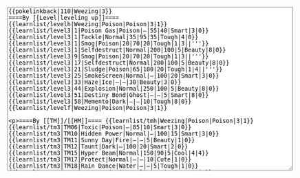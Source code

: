 </p><textarea readonly="" accesskey="," id="wpTextbox1" cols="80" rows="25" style="" class="mw-editfont-monospace" lang="en" dir="ltr" name="wpTextbox1">{{pokelinkback|110|Weezing|3}}
====By [[Level|leveling up]]====
{{learnlist/levelh|Weezing|Poison|Poison|3|1}}
{{learnlist/level3|1|Poison Gas|Poison|—|55|40|Smart|3|0}}
{{learnlist/level3|1|Tackle|Normal|35|95|35|Tough|4|0}}
{{learnlist/level3|1|Smog|Poison|20|70|20|Tough|1|3||'''}}
{{learnlist/level3|1|Selfdestruct|Normal|200|100|5|Beauty|8|0}}
{{learnlist/level3|9|Smog|Poison|20|70|20|Tough|1|3||'''}}
{{learnlist/level3|17|Selfdestruct|Normal|200|100|5|Beauty|8|0}}
{{learnlist/level3|21|Sludge|Poison|65|100|20|Tough|1|4||'''}}
{{learnlist/level3|25|SmokeScreen|Normal|—|100|20|Smart|3|0}}
{{learnlist/level3|33|Haze|Ice|—|—|30|Beauty|3|0}}
{{learnlist/level3|44|Explosion|Normal|250|100|5|Beauty|8|0}}
{{learnlist/level3|51|Destiny Bond|Ghost|—|—|5|Smart|8|0}}
{{learnlist/level3|58|Memento|Dark|—|—|10|Tough|8|0}}
{{learnlist/levelf|Weezing|Poison|Poison|3|1}}

====By [[TM]]/[[HM]]====
{{learnlist/tmh|Weezing|Poison|Poison|3|1}}
{{learnlist/tm3|TM06|Toxic|Poison|—|85|10|Smart|3|0}}
{{learnlist/tm3|TM10|Hidden Power|Normal|—|100|15|Smart|3|0}}
{{learnlist/tm3|TM11|Sunny Day|Fire|—|—|5|Beauty|1|0}}
{{learnlist/tm3|TM12|Taunt|Dark|—|100|20|Smart|2|0}}
{{learnlist/tm3|TM15|Hyper Beam|Normal|150|90|5|Cool|4|4}}
{{learnlist/tm3|TM17|Protect|Normal|—|—|10|Cute|1|0}}
{{learnlist/tm3|TM18|Rain Dance|Water|—|—|5|Tough|1|0}}
{{learnlist/tm3|TM21|Frustration|Normal|—|100|20|Cute|1|0}}
{{learnlist/tm3|TM24|Thunderbolt|Electric|95|100|15|Cool|4|0}}
{{learnlist/tm3|TM25|Thunder|Electric|120|70|10|Cool|2|2}}
{{learnlist/tm3|TM27|Return|Normal|—|100|20|Cute|1|0}}
{{learnlist/tm3|TM30|Shadow Ball|Ghost|80|100|15|Smart|3|0}}
{{learnlist/tm3|TM32|Double Team|Normal|—|—|15|Cool|2|0}}
{{learnlist/tm3|TM34|Shock Wave|Electric|60|—|20|Cool|2|0}}
{{learnlist/tm3|TM35|Flamethrower|Fire|95|100|15|Beauty|4|0}}
{{learnlist/tm3|TM36|Sludge Bomb|Poison|90|100|10|Tough|2|1||'''}}
{{learnlist/tm3|TM38|Fire Blast|Fire|120|85|5|Beauty|4|0}}
{{learnlist/tm3|TM41|Torment|Dark|—|100|15|Tough|2|0}}
{{learnlist/tm3|TM42|Facade|Normal|70|100|20|Cute|2|0}}
{{learnlist/tm3|TM43|Secret Power|Normal|70|100|20|Smart|1|0}}
{{learnlist/tm3|TM44|Rest|Psychic|—|—|10|Cute|2|0}}
{{learnlist/tm3|TM45|Attract|Normal|—|100|15|Cute|2|0}}
{{learnlist/tm3|TM46|Thief|Dark|40|100|10|Tough|1|0}}
{{learnlist/tm3|HM05|Flash|Normal|—|70|20|Beauty|3|0}}
{{learnlist/tmf|Weezing|Poison|Poison|3|1}}

====By {{pkmn|breeding}}====
{{learnlist/breedh|Weezing|Poison|Poison|3|1}}
{{learnlist/breed3|{{MSP/3|092|Gastly}}{{MSP/3|093|Haunter}}{{MSP/3|094|Gengar}}{{MSP/3|109|Koffing}}{{MSP/3|110|Weezing}}{{MSP/3|202|Wobbuffet}}|Destiny Bond|Ghost|—|—|5|Smart|8|0}}
{{learnlist/breed3|{{MSP/3|200|Misdreavus}}|Pain Split|Normal|—|—|20|Smart|1|4}}
{{learnlist/breed3|{{MSP/3|200|Misdreavus}}|Psybeam|Psychic|65|100|20|Beauty|3|0}}
{{learnlist/breed3|{{MSP/3|200|Misdreavus}}{{MSP/3|358|Chimecho}}|Psywave|Psychic|—|80|15|Smart|2|1}}
{{learnlist/breed3|{{MSP/3|088|Grimer}}{{MSP/3|089|Muk}}{{MSP/3|353|Shuppet}}{{MSP/3|354|Banette}}|Screech|Normal|—|85|40|Smart|1|3}}
{{learnlist/breed3|{{MSP/3|353|Shuppet}}{{MSP/3|354|Banette}}{{MSP/3|355|Duskull}}{{MSP/3|356|Dusclops}}|Will-O-Wisp|Fire|—|75|15|Beauty|1|4}}
{{learnlist/breedf|Weezing|Poison|Poison|3|1}}

====By [[Move Tutor|tutoring]]====
{{learnlist/tutorh|Weezing|Poison|Poison|3|1}}
{{learnlist/tutor3|Endure|Normal|—|—|10|Tough|2|0|||no|yes|no}}
{{learnlist/tutor3|Explosion|Normal|250|100|5|Beauty|8|0|||yes|yes|no}}
{{learnlist/tutor3|Mimic|Normal|—|—|10|Cute|1|0|||yes|yes|yes}}
{{learnlist/tutor3|Rollout|Rock|30|90|20|Tough|3|0|||no|yes|no}}
{{learnlist/tutor3|Selfdestruct|Normal|200|100|5|Beauty|8|0|||no|no|yes}}
{{learnlist/tutor3|Sleep Talk|Normal|—|—|10|Cute|3|0|||no|yes|no}}
{{learnlist/tutor3|Snore|Normal|40|100|15|Cute|4|0|||no|yes|no}}
{{learnlist/tutor3|Substitute|Normal|—|—|10|Smart|2|0|||yes|yes|yes}}
{{learnlist/tutor3|Swagger|Normal|—|90|15|Cute|2|0|||no|yes|yes}}
{{learnlist/tutorf|Weezing|Poison|Poison|3|1}}

====By a prior [[evolution]]====
{{Learnlist/prevoh|Weezing|Poison|Poison|3|1}}
{{Learnlist/prevo3null}}
{{Learnlist/prevof|Weezing|Poison|Poison|3|1}}

[[fr:Smogogo/Génération 3]]
[[it:Weezing/Mosse apprese in terza generazione]]
[[ja:マタドガス/第六世代以前のおぼえるわざ]]
[[zh:双弹瓦斯/第三世代招式表]]
